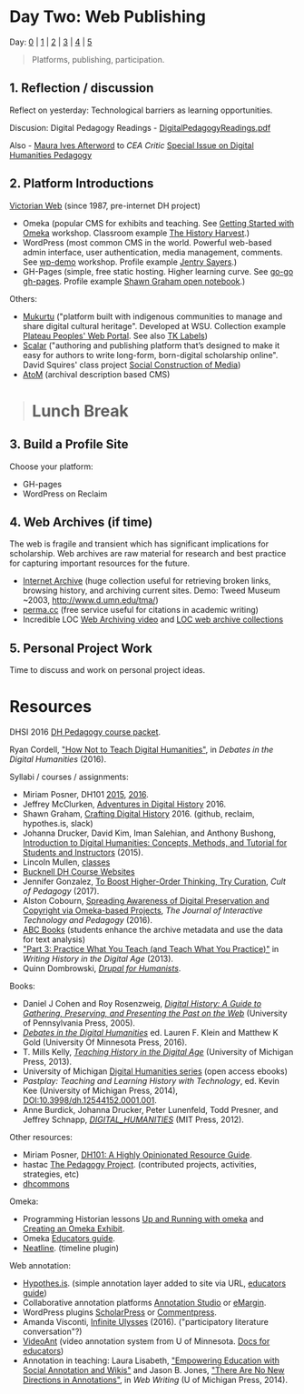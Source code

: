 # Day Two: Web Publishing

Day: [0](day-0.md) | [1](day-1.md) | [2](day-2.md) | [3](day-3.md) | [4](day-4.md) | [5](day-5.md)

> Platforms, publishing, participation.

## 1. Reflection / discussion

Reflect on yesterday: Technological barriers as learning opportunities. 

Discusion: Digital Pedagogy Readings - [DigitalPedagogyReadings.pdf](https://drive.google.com/file/d/0B4VwEx0I-KYAR2VIaFMxdHRfMnc/view?usp=sharing)

Also - [Maura Ives Afterword](https://ida.lib.uidaho.edu:2337/article/550525 ) to *CEA Critic* [Special Issue on Digital Humanities Pedagogy](https://ida.lib.uidaho.edu:2337/issue/30408)

## 2. Platform Introductions

[Victorian Web](http://www.victorianweb.org/misc/vwintro.html) (since 1987, pre-internet DH project)

- Omeka (popular CMS for exhibits and teaching. See [Getting Started with Omeka](http://uilibraryworkshop.omeka.net/) workshop. Classroom example [The History Harvest](http://historyharvest.unl.edu/).)
- WordPress (most common CMS in the world. Powerful web-based admin interface, user authentication, media management, comments. See [wp-demo](https://uiworkshop.wordpress.com/) workshop. Profile example [Jentry Sayers](http://www.jenterysayers.com/).)
- GH-Pages (simple, free static hosting. Higher learning curve. See [go-go gh-pages](https://evanwill.github.io/go-go-ghpages/). Profile example [Shawn Graham open notebook](http://shawngraham.github.io/).)

Others:
- [Mukurtu](http://mukurtu.org/) ("platform built with indigenous communities to manage and share digital cultural heritage". Developed at WSU. Collection example [Plateau Peoples'
Web Portal](http://plateauportal.libraries.wsu.edu/). See also [TK Labels](http://www.localcontexts.org/))
- [Scalar](http://scalar.usc.edu/scalar/) ("authoring and publishing platform that’s designed to make it easy for authors to write long-form, born-digital scholarship online". David Squires' class project [Social Construction of Media](http://scalar.usc.edu/works/cultures-of-social-media/index))
- [AtoM](https://www.accesstomemory.org/en/) (archival description based CMS)

> # Lunch Break

## 3. Build a Profile Site 

Choose your platform:
- GH-pages
- WordPress on Reclaim

## 4. Web Archives (if time)

The web is fragile and transient which has significant implications for scholarship. 
Web archives are raw material for research and best practice for capturing important resources for the future.

- [Internet Archive](https://archive.org/) (huge collection useful for retrieving broken links, browsing history, and archiving current sites. Demo: Tweed Museum ~2003, http://www.d.umn.edu/tma/)
- [perma.cc](https://perma.cc/) (free service useful for citations in academic writing)
- Incredible LOC [Web Archiving video](https://youtu.be/T0943YkhLWU) and [LOC web archive collections](https://www.loc.gov/websites/collections/)

## 5. Personal Project Work 

Time to discuss and work on personal project ideas.

# Resources

DHSI 2016 [DH Pedagogy course packet](http://dhsi.org/content/2016Curriculum/11.%20Digital%20Humanities%20Pedagogy-%20Integration%20in%20the%20Curriculum%20(2016).pdf).

Ryan Cordell, ["How Not to Teach Digital Humanities"](http://dhdebates.gc.cuny.edu/debates/text/87), in *Debates in the Digital Humanities* (2016).

Syllabi / courses / assignments:
- Miriam Posner, DH101 [2015](http://miriamposner.com/dh101f15/), [2016](http://miriamposner.com/classes/dh101f16/).
- Jeffrey McClurken, [Adventures in Digital History](http://courses.mcclurken.org/adh/syllabus/) 2016.
- Shawn Graham, [Crafting Digital History](http://site.craftingdigitalhistory.ca/) 2016. (github, reclaim, hypothes.is, slack)
- Johanna Drucker, David Kim, Iman Salehian, and Anthony Bushong, [Introduction to Digital Humanities: Concepts, Methods, and Tutorial for Students and Instructors](https://archive.org/details/IntroductionToDigitalHumanities) (2015).
- Lincoln Mullen, [classes](http://lincolnmullen.com/#classes)
- [Bucknell DH Course Websites](http://dhpedagogy.blogs.bucknell.edu/bucknell-dh-course-websites/)
- Jennifer Gonzalez, [To Boost Higher-Order Thinking, Try Curation](https://www.cultofpedagogy.com/curation/), *Cult of Pedagogy* (2017).
- Alston Cobourn, [Spreading Awareness of Digital Preservation and Copyright via Omeka-based Projects](https://jitp.commons.gc.cuny.edu/spreading-awareness-of-digital-preservation-and-copyright-via-omeka-based-projects/), *The Journal of Interactive Technology and Pedagogy* (2016).
- [ABC Books](http://etc.princeton.edu/abcbooks/) (students enhance the archive metadata and use the data for text analysis)
- ["Part 3: Practice What You Teach (and Teach What You Practice)"](http://quod.lib.umich.edu/d/dh/12230987.0001.001/1:6/--writing-history-in-the-digital-age?g=dculture;rgn=div1;view=fulltext;xc=1) in *Writing History in the Digital Age* (2013).
- Quinn Dombrowski, [*Drupal for Humanists*](http://drupal.forhumanists.org/).

Books:
- Daniel J Cohen and Roy Rosenzweig, [*Digital History: A Guide to Gathering, Preserving, and Presenting the Past on the Web*](http://chnm.gmu.edu/digitalhistory/) (University of Pennsylvania Press, 2005).
- [*Debates in the Digital Humanities*](http://dhdebates.gc.cuny.edu/) ed. Lauren F. Klein and Matthew K Gold (University Of Minnesota Press, 2016).
- T. Mills Kelly, [*Teaching History in the Digital Age*](http://dx.doi.org/10.3998/dh.12146032.0001.001) (University of Michigan Press, 2013).
- University of Michigan [Digital Humanities series](http://www.digitalculture.org/books/book-series/digital-humanities-series/) (open access ebooks)
- *Pastplay: Teaching and Learning History with Technology*,
ed. Kevin Kee (University of Michigan Press, 2014), [DOI:10.3998/dh.12544152.0001.001](http://dx.doi.org/10.3998/dh.12544152.0001.001).
- Anne Burdick, Johanna Drucker, Peter Lunenfeld, Todd Presner, and Jeffrey Schnapp, [*DIGITAL_HUMANITIES*](https://mitpress.mit.edu/sites/default/files/titles/content/9780262018470_Open_Access_Edition.pdf) (MIT Press, 2012).

Other resources:
- Miriam Posner, [DH101: A Highly Opinionated Resource Guide](https://docs.google.com/document/d/1Z-14hgZPMIiAzT6vx1mVg5l60zkRVU9EHgZgK9HHdU4/edit).
- hastac [The Pedagogy Project](https://www.hastac.org/pedagogy-project). (contributed projects, activities, strategies, etc)
- [dhcommons](http://dhcommons.org/)

Omeka:
- Programming Historian lessons [Up and Running with omeka](http://programminghistorian.org/lessons/up-and-running-with-omeka) and [Creating an Omeka Exhibit](http://programminghistorian.org/lessons/creating-an-omeka-exhibit).
- Omeka [Educators guide](http://info.omeka.net/omeka-net-help/use-case-educators/).
- [Neatline](http://neatline.org/about/). (timeline plugin)

Web annotation:
- [Hypothes.is](https://hypothes.is/). (simple annotation layer added to site via URL, [educators guide](https://hypothes.is/education/))
- Collaborative annotation platforms [Annotation Studio](http://www.annotationstudio.org/) or [eMargin](http://emargin.bcu.ac.uk/).
- WordPress plugins [ScholarPress](http://chnm.gmu.edu/scholarpress/) or [Commentpress](https://wordpress.org/plugins/commentpress-core/).
- Amanda Visconti, [Infinite Ulysses](http://www.infiniteulysses.com/) (2016). ("participatory literature conversation"?)
- [VideoAnt](https://ant.umn.edu/) (video annotation system from U of Minnesota. [Docs for educators](https://ant.umn.edu/documentation##section-ideas-for-instructors))
- Annotation in teaching: Laura Lisabeth, ["Empowering Education with Social Annotation and Wikis"](http://epress.trincoll.edu/webwriting/chapter/lisabeth/) and Jason B. Jones, ["There Are No New Directions in Annotations"](http://epress.trincoll.edu/webwriting/chapter/jones/), in *Web Writing* (U of Michigan Press, 2014).
